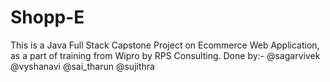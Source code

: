 # Shopp-E
This is a Java Full Stack Capstone Project on Ecommerce Web Application, as a part of training from Wipro by RPS Consulting. 
Done by:- 
@sagarvivek 
@vyshanavi 
@sai_tharun 
@sujithra
